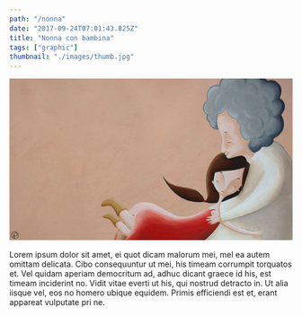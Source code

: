```yaml
---
path: "/nonna"
date: "2017-09-24T07:01:43.825Z"
title: "Nonna con bambina"
tags: ["graphic"]
thumbnail: "./images/thumb.jpg"
---
```


![nonna](./images/3.jpg)

Lorem ipsum dolor sit amet, ei quot dicam malorum mei, mel ea autem omittam delicata. Cibo consequuntur ut mei, his timeam corrumpit torquatos et. Vel quidam aperiam democritum ad, adhuc dicant graece id his, est timeam inciderint no. Vidit vitae everti ut his, qui nostrud detracto in. Ut alia iisque vel, eos no homero ubique equidem. Primis efficiendi est et, erant appareat vulputate pri ne.
